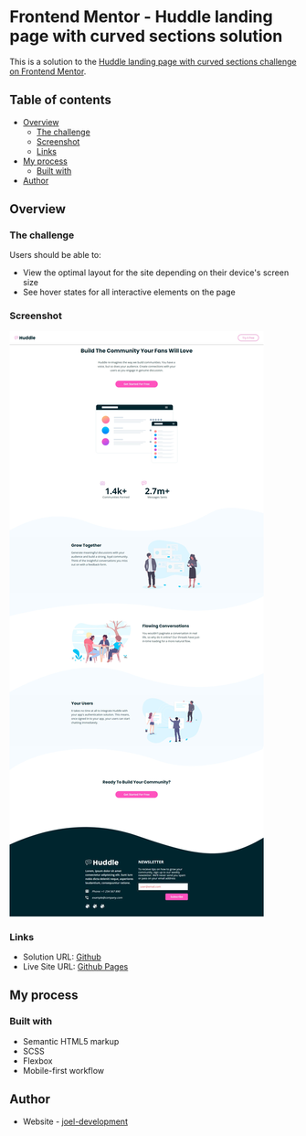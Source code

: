 # Frontend Mentor - Huddle landing page with curved sections solution

This is a solution to the [Huddle landing page with curved sections challenge on Frontend Mentor](https://www.frontendmentor.io/challenges/huddle-landing-page-with-curved-sections-5ca5ecd01e82137ec91a50f2).

## Table of contents

- [Overview](#overview)
  - [The challenge](#the-challenge)
  - [Screenshot](#screenshot)
  - [Links](#links)
- [My process](#my-process)
  - [Built with](#built-with)
- [Author](#author)

## Overview

### The challenge

Users should be able to:

- View the optimal layout for the site depending on their device's screen size
- See hover states for all interactive elements on the page

### Screenshot

![](./screenshots/desktop.jpg)

### Links

- Solution URL: [Github](https://github.com/sanchezdev-1906/frontendmentor---challenge-7)
- Live Site URL: [Github Pages](https://sanchezdev-1906.github.io/frontendmentor---challenge-7)

## My process

### Built with

- Semantic HTML5 markup
- SCSS
- Flexbox
- Mobile-first workflow

## Author

- Website - [joel-development](https://sanchezdev-1906.github.io)
